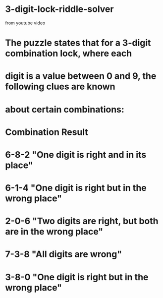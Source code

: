 # 3-digit-lock-riddle-solver
from youtube video
# The puzzle states that for a 3-digit combination lock, where each
# digit is a value between 0 and 9, the following clues are known
# about certain combinations:
# Combination  Result
# 6-8-2        "One digit is right and in its place"
# 6-1-4        "One digit is right but in the wrong place"
# 2-0-6        "Two digits are right, but both are in the wrong place"
# 7-3-8        "All digits are wrong"
# 3-8-0        "One digit is right but in the wrong place"
